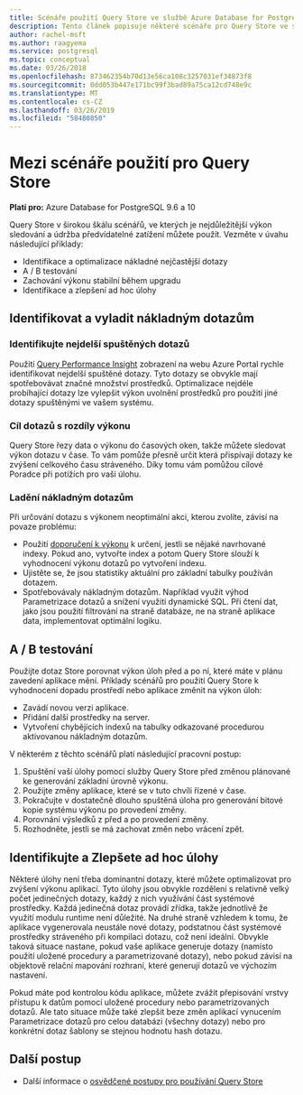 ```yaml
---
title: Scénáře použití Query Store ve službě Azure Database for PostgreSQL
description: Tento článek popisuje některé scénáře pro Query Store ve službě Azure Database for PostgreSQL.
author: rachel-msft
ms.author: raagyema
ms.service: postgresql
ms.topic: conceptual
ms.date: 03/26/2018
ms.openlocfilehash: 873462354b70d13e56ca108c3257031ef34873f8
ms.sourcegitcommit: 0dd053b447e171bc99f3bad89a75ca12cd748e9c
ms.translationtype: MT
ms.contentlocale: cs-CZ
ms.lasthandoff: 03/26/2019
ms.locfileid: "58480850"
---
```

# <a name="usage-scenarios-for-query-store"></a>Mezi scénáře použití pro Query Store

**Platí pro:** Azure Database for PostgreSQL 9.6 a 10

Query Store v širokou škálu scénářů, ve kterých je nejdůležitější výkon sledování a údržba předvídatelné zatížení můžete použít. Vezměte v úvahu následující příklady: 
- Identifikace a optimalizace nákladné nejčastější dotazy 
- A / B testování 
- Zachování výkonu stabilní během upgradu 
- Identifikace a zlepšení ad hoc úlohy 

## <a name="identify-and-tune-expensive-queries"></a>Identifikovat a vyladit nákladným dotazům 

### <a name="identify-longest-running-queries"></a>Identifikujte nejdelší spuštěných dotazů 
Použití [Query Performance Insight](concepts-query-performance-insight.md) zobrazení na webu Azure Portal rychle identifikovat nejdelší spuštěné dotazy. Tyto dotazy se obvykle mají spotřebovávat značné množství prostředků. Optimalizace nejdéle probíhající dotazy lze vylepšit výkon uvolnění prostředků pro použití jiné dotazy spuštěnými ve vašem systému. 

### <a name="target-queries-with-performance-deltas"></a>Cíl dotazů s rozdíly výkonu 
Query Store řezy data o výkonu do časových oken, takže můžete sledovat výkon dotazu v čase. To vám pomůže přesně určit která přispívají dotazy ke zvýšení celkového času stráveného. Díky tomu vám pomůžou cílové Poradce při potížích pro vaši úlohu.

### <a name="tuning-expensive-queries"></a>Ladění nákladným dotazům 
Při určování dotazu s výkonem neoptimální akci, kterou zvolíte, závisí na povaze problému: 
- Použití [doporučení k výkonu](concepts-performance-recommendations.md) k určení, jestli se nějaké navrhované indexy. Pokud ano, vytvořte index a potom Query Store slouží k vyhodnocení výkonu dotazů po vytvoření indexu. 
- Ujistěte se, že jsou statistiky aktuální pro základní tabulky používán dotazem.
- Spotřebovávaly nákladným dotazům. Například využít výhod Parametrizace dotazů a snížení využití dynamické SQL. Při čtení dat, jako jsou použití filtrování na straně databáze, ne na straně aplikace data, implementovat optimální logiku. 


## <a name="ab-testing"></a>A / B testování 
Použijte dotaz Store porovnat výkon úloh před a po ní, které máte v plánu zavedení aplikace mění. Příklady scénářů pro použití Query Store k vyhodnocení dopadu prostředí nebo aplikace změnit na výkon úloh: 
- Zavádí novou verzi aplikace. 
- Přidání další prostředky na server. 
- Vytvoření chybějících indexů na tabulky odkazované procedurou aktivovanou nákladným dotazům. 
 
V některém z těchto scénářů platí následující pracovní postup: 
1. Spuštění vaší úlohy pomocí služby Query Store před změnou plánované ke generování základní úrovně výkonu. 
2. Použijte změny aplikace, které se v tuto chvíli řízené v čase. 
3. Pokračujte v dostatečně dlouho spuštěná úloha pro generování bitové kopie systému výkonu po provedení změny. 
4. Porovnání výsledků z před a po provedení změny. 
5. Rozhodněte, jestli se má zachovat změn nebo vrácení zpět. 


## <a name="identify-and-improve-ad-hoc-workloads"></a>Identifikujte a Zlepšete ad hoc úlohy 
Některé úlohy není třeba dominantní dotazy, které můžete optimalizovat pro zvýšení výkonu aplikací. Tyto úlohy jsou obvykle rozdělení s relativně velký počet jedinečných dotazy, každý z nich využívání část systémové prostředky. Každá jedinečná dotaz provádí zřídka, takže jednotlivě že využití modulu runtime není důležité. Na druhé straně vzhledem k tomu, že aplikace vygenerovala neustále nové dotazy, podstatnou část systémové prostředky stráveného při kompilaci dotazu, což není ideální. Obvykle taková situace nastane, pokud vaše aplikace generuje dotazy (namísto použití uložené procedury a parametrizované dotazy), nebo pokud závisí na objektově relační mapování rozhraní, které generují dotazů ve výchozím nastavení. 
 
Pokud máte pod kontrolou kódu aplikace, můžete zvážit přepisování vrstvy přístupu k datům pomocí uložené procedury nebo parametrizovaných dotazů. Ale tato situace může také zlepšit beze změn aplikací vynucením Parametrizace dotazů pro celou databázi (všechny dotazy) nebo pro konkrétní dotaz šablony se stejnou hodnotu hash dotazu. 

## <a name="next-steps"></a>Další postup
- Další informace o [osvědčené postupy pro používání Query Store](concepts-query-store-best-practices.md)